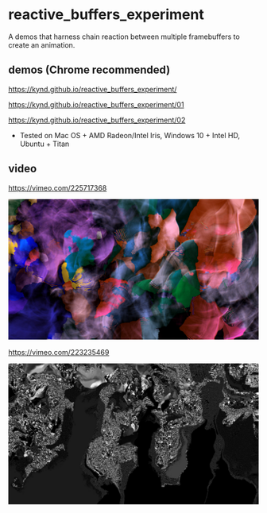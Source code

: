 # reactive_buffers_experiment

A demos that harness chain reaction between multiple framebuffers to create an animation.

## demos (Chrome recommended)

https://kynd.github.io/reactive_buffers_experiment/

https://kynd.github.io/reactive_buffers_experiment/01

https://kynd.github.io/reactive_buffers_experiment/02

* Tested on Mac OS + AMD Radeon/Intel Iris, Windows 10 + Intel HD, Ubuntu + Titan

## video

https://vimeo.com/225717368

<img src="https://github.com/kynd/reactive_buffers_experiment/blob/master/screenshot02.jpg?raw=true" alc="screenshot 02">

https://vimeo.com/223235469

<img src="https://github.com/kynd/reactive_buffers_experiment/blob/master/screenshot01.jpg?raw=true" alc="screenshot 01">
